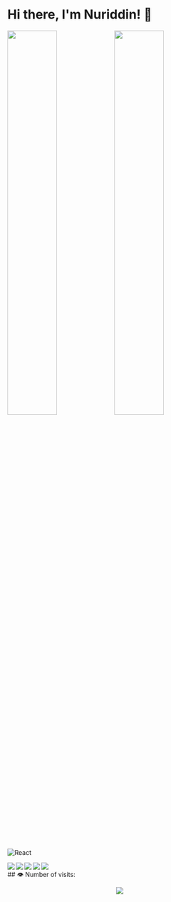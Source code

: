 # Hi there, I'm Nuriddin! 👋

<img align='left' width="47%" src="https://github-readme-stats.vercel.app/api?username=Nuriddin-775&show_icons=true&theme=tokyonight" />

<img align='left' width="47%" src="https://github-readme-stats.vercel.app/api/top-langs/?username=Nuriddin-775&layout=compact&show_icons=true&theme=tokyonight" />

![React](https://img.shields.io/badge/react-%2320232a.svg?style=for-the-badge&logo=react&logoColor=%2361DAFB)

<img align='left' src="https://img.shields.io/badge/html5-%23E34F26.svg?style=for-the-badge&logo=html5&logoColor=white" />
<img align='left' src="https://img.shields.io/badge/SASS-hotpink.svg?style=for-the-badge&logo=SASS&logoColor=white" />
<img align='left' src="https://img.shields.io/badge/javascript-%23323330.svg?style=for-the-badge&logo=javascript&logoColor=%23F7DF1E" />
<img align='left' src="https://img.shields.io/badge/typescript-%23007ACC.svg?style=for-the-badge&logo=typescript&logoColor=white" />
<img align='left' src="https://img.shields.io/badge/vite-%23646CFF.svg?style=for-the-badge&logo=vite&logoColor=white" />

<br/>
## 👁️ Number of visits:   
<p align="center">
   <img src="https://profile-counter.glitch.me/{Nuriddin-775}/count.svg"/>
</p>
